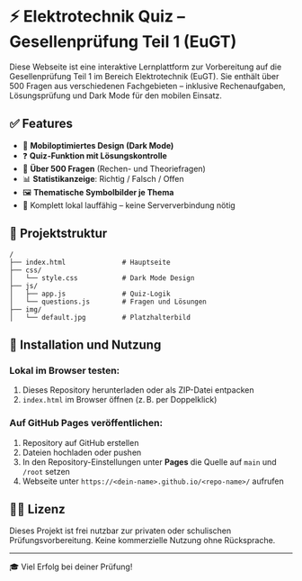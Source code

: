 # ⚡ Elektrotechnik Quiz – Gesellenprüfung Teil 1 (EuGT)

Diese Webseite ist eine interaktive Lernplattform zur Vorbereitung auf die Gesellenprüfung Teil 1 im Bereich Elektrotechnik (EuGT). Sie enthält über 500 Fragen aus verschiedenen Fachgebieten – inklusive Rechenaufgaben, Lösungsprüfung und Dark Mode für den mobilen Einsatz.

## ✅ Features

- 📱 **Mobiloptimiertes Design (Dark Mode)**
- ❓ **Quiz-Funktion mit Lösungskontrolle**
- 🧠 **Über 500 Fragen** (Rechen- und Theoriefragen)
- 📊 **Statistikanzeige**: Richtig / Falsch / Offen
- 🖼️ **Thematische Symbolbilder je Thema**
- 💾 Komplett lokal lauffähig – keine Serververbindung nötig

## 📂 Projektstruktur

```
/
├── index.html              # Hauptseite
├── css/
│   └── style.css           # Dark Mode Design
├── js/
│   ├── app.js              # Quiz-Logik
│   └── questions.js        # Fragen und Lösungen
├── img/
│   └── default.jpg         # Platzhalterbild
```

## 🚀 Installation und Nutzung

### Lokal im Browser testen:

1. Dieses Repository herunterladen oder als ZIP-Datei entpacken
2. `index.html` im Browser öffnen (z. B. per Doppelklick)

### Auf GitHub Pages veröffentlichen:

1. Repository auf GitHub erstellen
2. Dateien hochladen oder pushen
3. In den Repository-Einstellungen unter **Pages** die Quelle auf `main` und `/root` setzen
4. Webseite unter `https://<dein-name>.github.io/<repo-name>/` aufrufen

## 👷‍♂️ Lizenz

Dieses Projekt ist frei nutzbar zur privaten oder schulischen Prüfungsvorbereitung. Keine kommerzielle Nutzung ohne Rücksprache.

---

🎓 Viel Erfolg bei deiner Prüfung!
